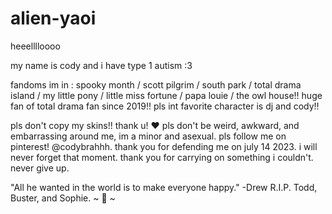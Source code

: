 # alien-yaoi
heeelllloooo

my name is cody and i have type 1 autism :3 

fandoms im in : spooky month / scott pilgrim / south park / total drama island / my little pony / little miss fortune / papa louie / the owl house!!
huge fan of total drama fan since 2019!! pls int favorite character is dj and cody!! 

pls don't copy my skins!! thank u! ❤️
pls don't be weird, awkward, and embarrassing around me, im a minor and asexual.
pls follow me on pinterest! @codybrahhh.
thank you for defending me on july 14 2023. i will never forget that moment. thank you for carrying on something i couldn't. never give up. 

"All he wanted in the world is to make everyone happy." -Drew R.I.P. Todd, Buster, and Sophie.
 ~ 💌 ~
